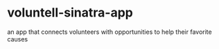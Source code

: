 # voluntell-sinatra-app
an app that connects volunteers with opportunities to help their favorite causes 
